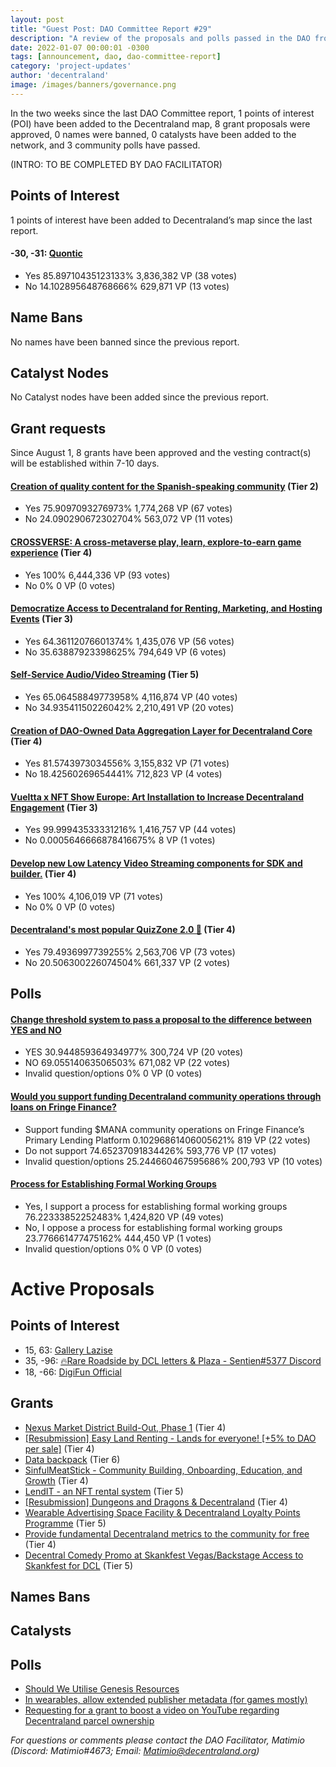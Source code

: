 ```yaml
---
layout: post
title: "Guest Post: DAO Committee Report #29"
description: "A review of the proposals and polls passed in the DAO from August 1 through August 15".
date: 2022-01-07 00:00:01 -0300
tags: [announcement, dao, dao-committee-report]
category: 'project-updates'
author: 'decentraland'
image: /images/banners/governance.png
---
```


In the two weeks since the last DAO Committee report, 1 points of interest (POI) have been added to the Decentraland map, 8 grant proposals were approved, 0 names were banned, 0 catalysts have been added to the network, and 3 community polls have passed.

(INTRO: TO BE COMPLETED BY DAO FACILITATOR)

## Points of Interest
1 points of interest have been added to Decentraland’s map since the last report.


#### -30, -31: [Quontic](https://governance.decentraland.org/proposal/?id=46f01db0-126d-11ed-affb-95d45c2147f8)

* Yes 85.89710435123133% 3,836,382 VP (38 votes)
* No 14.102895648768666% 629,871 VP (13 votes)


## Name Bans

No names have been banned since the previous report.

## Catalyst Nodes
No Catalyst nodes have been added since the previous report.


## Grant requests
Since August 1, 8 grants have been approved and the vesting contract(s) will be established within 7-10 days.


#### [Creation of quality content for the Spanish-speaking community](https://governance.decentraland.org/proposal/?id=eca738b0-1119-11ed-affb-95d45c2147f8) (Tier 2)

* Yes 75.9097093276973% 1,774,268 VP (67 votes)
* No 24.090290672302704% 563,072 VP (11 votes)


#### [CROSSVERSE: A cross-metaverse play, learn, explore-to-earn game experience](https://governance.decentraland.org/proposal/?id=7e4f37c0-0e65-11ed-9d53-7b405ea02bcb) (Tier 4)

* Yes 100% 6,444,336 VP (93 votes)
* No 0% 0 VP (0 votes)


#### [Democratize Access to Decentraland for Renting, Marketing, and Hosting Events](https://governance.decentraland.org/proposal/?id=8a1e3180-0e3a-11ed-9d53-7b405ea02bcb) (Tier 3)

* Yes 64.36112076601374% 1,435,076 VP (56 votes)
* No 35.63887923398625% 794,649 VP (6 votes)


#### [Self-Service Audio/Video Streaming](https://governance.decentraland.org/proposal/?id=23813f00-0de8-11ed-9d53-7b405ea02bcb) (Tier 5)

* Yes 65.06458849773958% 4,116,874 VP (40 votes)
* No 34.93541150226042% 2,210,491 VP (20 votes)


#### [Creation of DAO-Owned Data Aggregation Layer for Decentraland Core](https://governance.decentraland.org/proposal/?id=66d76070-0d27-11ed-92a2-218eab5ea42b) (Tier 4)

* Yes 81.5743973034556% 3,155,832 VP (71 votes)
* No 18.42560269654441% 712,823 VP (4 votes)


#### [Vueltta x NFT Show Europe: Art Installation to Increase Decentraland Engagement](https://governance.decentraland.org/proposal/?id=99986a30-0cb5-11ed-92a2-218eab5ea42b) (Tier 3)

* Yes 99.99943533331216% 1,416,757 VP (44 votes)
* No 0.0005646666878416675% 8 VP (1 votes)


#### [Develop new Low Latency Video Streaming components for SDK and builder.](https://governance.decentraland.org/proposal/?id=858cd0a0-0c18-11ed-92a2-218eab5ea42b) (Tier 4)

* Yes 100% 4,106,019 VP (71 votes)
* No 0% 0 VP (0 votes)


#### [Decentraland&#39;s most popular QuizZone 2.0 🥳](https://governance.decentraland.org/proposal/?id=58233e80-0928-11ed-8306-41196474443d) (Tier 4)

* Yes 79.4936997739255% 2,563,706 VP (73 votes)
* No 20.506300226074504% 661,337 VP (2 votes)


## Polls

#### [Change threshold system to pass a proposal to the difference between YES and NO](https://governance.decentraland.org/proposal/?id=9a237890-17ec-11ed-affb-95d45c2147f8)

* YES 30.944859364934977% 300,724 VP (20 votes)
* NO 69.05514063506503% 671,082 VP (22 votes)
* Invalid question/options 0% 0 VP (0 votes)


#### [Would you support funding Decentraland community operations through loans on Fringe Finance?](https://governance.decentraland.org/proposal/?id=c4fc8f70-13c3-11ed-affb-95d45c2147f8)

* Support funding $MANA community operations on Fringe Finance’s Primary Lending Platform 0.10296861406005621% 819 VP (22 votes)
* Do not support 74.65237091834426% 593,776 VP (17 votes)
* Invalid question/options 25.244660467595686% 200,793 VP (10 votes)


#### [Process for Establishing Formal Working Groups](https://governance.decentraland.org/proposal/?id=bcf89060-0e5c-11ed-9d53-7b405ea02bcb)

* Yes, I support a process for establishing formal working groups 76.22333852252483% 1,424,820 VP (49 votes)
* No, I oppose a process for establishing formal working groups  23.776661477475162% 444,450 VP (1 votes)
* Invalid question/options 0% 0 VP (0 votes)



# Active Proposals

## Points of Interest

* 15, 63: [Gallery Lazise](https://governance.decentraland.org/proposal/?id=6d3e0b00-1bd5-11ed-96c7-2fa07c6df25b)
* 35, -96: [🔥Rare Roadside by DCL letters &amp; Plaza - Sentien#5377 Discord](https://governance.decentraland.org/proposal/?id=86683470-1969-11ed-96c7-2fa07c6df25b)
* 18, -66: [DigiFun Official](https://governance.decentraland.org/proposal/?id=43d26ad0-187f-11ed-96c7-2fa07c6df25b)

## Grants

* [Nexus Market District Build-Out, Phase 1](https://governance.decentraland.org/proposal/?id=309483d0-1b4b-11ed-96c7-2fa07c6df25b) (Tier 4)
* [[Resubmission] Easy Land Renting - Lands for everyone! [+5% to DAO per sale]](https://governance.decentraland.org/proposal/?id=0c233e00-18ef-11ed-96c7-2fa07c6df25b) (Tier 4)
* [Data backpack](https://governance.decentraland.org/proposal/?id=659ab8a0-18d6-11ed-96c7-2fa07c6df25b) (Tier 6)
* [SinfulMeatStick - Community Building, Onboarding, Education, and Growth](https://governance.decentraland.org/proposal/?id=18c27260-17fb-11ed-affb-95d45c2147f8) (Tier 4)
* [LendIT - an NFT rental system](https://governance.decentraland.org/proposal/?id=6c196240-17d1-11ed-affb-95d45c2147f8) (Tier 5)
* [[Resubmission] Dungeons and Dragons &amp; Decentraland](https://governance.decentraland.org/proposal/?id=12f794f0-167a-11ed-affb-95d45c2147f8) (Tier 4)
* [Wearable Advertising Space Facility &amp; Decentraland Loyalty Points Programme](https://governance.decentraland.org/proposal/?id=df8dde50-155a-11ed-affb-95d45c2147f8) (Tier 5)
* [Provide fundamental Decentraland metrics  to the community for free](https://governance.decentraland.org/proposal/?id=ac2b57f0-12ac-11ed-affb-95d45c2147f8) (Tier 4)
* [Decentral Comedy Promo at Skankfest Vegas/Backstage Access to Skankfest for DCL](https://governance.decentraland.org/proposal/?id=949f3b40-11f0-11ed-affb-95d45c2147f8) (Tier 5)

## Names Bans


## Catalysts


## Polls

* [Should We Utilise Genesis Resources](https://governance.decentraland.org/proposal/?id=712b6450-1b31-11ed-96c7-2fa07c6df25b)
* [In wearables, allow extended publisher metadata (for games mostly)](https://governance.decentraland.org/proposal/?id=5bd7e100-1b0e-11ed-96c7-2fa07c6df25b)
* [Requesting for a grant to boost a video on YouTube regarding Decentraland parcel ownership](https://governance.decentraland.org/proposal/?id=656574a0-18d2-11ed-96c7-2fa07c6df25b)

*For questions or comments please contact the DAO Facilitator, Matimio (Discord: Matimio#4673; Email: [Matimio@decentraland.org](mailto:Matimio@decentraland.org))*